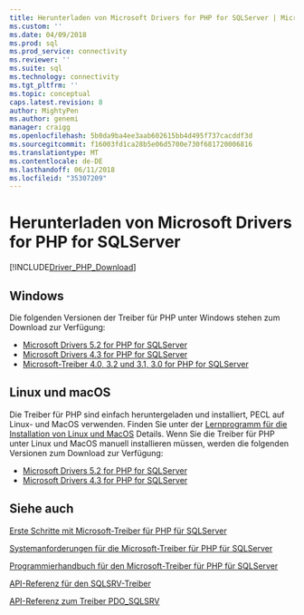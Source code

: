 ```yaml
---
title: Herunterladen von Microsoft Drivers for PHP for SQLServer | Microsoft Docs
ms.custom: ''
ms.date: 04/09/2018
ms.prod: sql
ms.prod_service: connectivity
ms.reviewer: ''
ms.suite: sql
ms.technology: connectivity
ms.tgt_pltfrm: ''
ms.topic: conceptual
caps.latest.revision: 8
author: MightyPen
ms.author: genemi
manager: craigg
ms.openlocfilehash: 5b0da9ba4ee3aab602615bb4d495f737cacddf3d
ms.sourcegitcommit: f16003fd1ca28b5e06d5700e730f681720006816
ms.translationtype: MT
ms.contentlocale: de-DE
ms.lasthandoff: 06/11/2018
ms.locfileid: "35307209"
---
```

# <a name="download-the-microsoft-drivers-for-php-for-sql-server"></a>Herunterladen von Microsoft Drivers for PHP for SQLServer

[!INCLUDE[Driver_PHP_Download](../../includes/driver_php_download.md)]

## <a name="windows"></a>Windows

Die folgenden Versionen der Treiber für PHP unter Windows stehen zum Download zur Verfügung:

- [Microsoft Drivers 5.2 for PHP for SQLServer](https://www.microsoft.com/en-us/download/details.aspx?id=56729)
- [Microsoft Drivers 4.3 for PHP for SQLServer](https://www.microsoft.com/en-us/download/details.aspx?id=55642)
- [Microsoft-Treiber 4.0, 3.2 und 3.1, 3.0 for PHP for SQLServer](https://www.microsoft.com/en-us/download/details.aspx?id=20098)

## <a name="linux-and-macos"></a>Linux und macOS

Die Treiber für PHP sind einfach heruntergeladen und installiert, PECL auf Linux- und MacOS verwenden. Finden Sie unter der [Lernprogramm für die Installation von Linux und MacOS](installation-tutorial-linux-mac.md) Details. Wenn Sie die Treiber für PHP unter Linux und MacOS manuell installieren müssen, werden die folgenden Versionen zum Download zur Verfügung:

- [Microsoft Drivers 5.2 for PHP for SQLServer](https://github.com/Microsoft/msphpsql/releases/tag/v5.2.0)
- [Microsoft Drivers 4.3 for PHP for SQLServer](https://github.com/Microsoft/msphpsql/releases/tag/v4.3.0)

## <a name="see-also"></a>Siehe auch

[Erste Schritte mit Microsoft-Treiber für PHP für SQLServer](getting-started-with-the-php-sql-driver.md)

[Systemanforderungen für die Microsoft-Treiber für PHP für SQLServer](system-requirements-for-the-php-sql-driver.md)

[Programmierhandbuch für den Microsoft-Treiber für PHP für SQLServer](programming-guide-for-php-sql-driver.md)

[API-Referenz für den SQLSRV-Treiber](sqlsrv-driver-api-reference.md)

[API-Referenz zum Treiber PDO_SQLSRV](pdo-sqlsrv-driver-reference.md)
